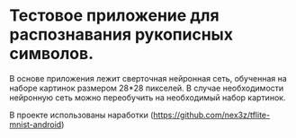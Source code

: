 # Тестовое приложение для распознавания рукописных символов.

В основе приложения лежит сверточная нейронная сеть, обученная на наборе картинок размером 28*28 пикселей. 
В случае необходимости нейронную сеть можно переобучить на необходимый набор картинок. 

В проекте использованы наработки (https://github.com/nex3z/tflite-mnist-android)
